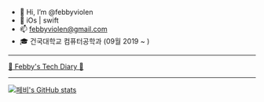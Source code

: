- 👋 Hi, I’m @febbyviolen
- 🌱 iOs | swift 
- 📫 febbyviolen@gmail.com
- 🎓 건국대학교 컴퓨터공학과 (09월 2019 ~ )

---

[👾 Febby's Tech Diary 👾](https://febbyviolen.notion.site/Febby-s-Tech-Diary-a1b296fd7bbe43e6a993009e7929d973)

---

[![페비's GitHub stats](https://github-readme-stats.vercel.app/api?username=febbyviolen&theme=dracula)](https://github.com/febbyviolen/github-readme-stats)
